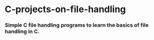 # C-projects-on-file-handling
### Simple C file handling programs to learn the basics of file handling in C.
